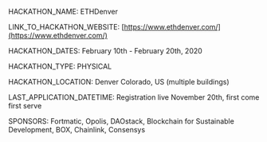 HACKATHON_NAME: ETHDenver

LINK_TO_HACKATHON_WEBSITE: [https://www.ethdenver.com/](https://www.ethdenver.com/)

HACKATHON_DATES: February 10th - February 20th, 2020

HACKATHON_TYPE: PHYSICAL

HACKATHON_LOCATION: Denver Colorado, US (multiple buildings)

LAST_APPLICATION_DATETIME: Registration live November 20th, first come first serve

SPONSORS: Fortmatic, Opolis, DAOstack, Blockchain for Sustainable Development, BOX, Chainlink, Consensys
